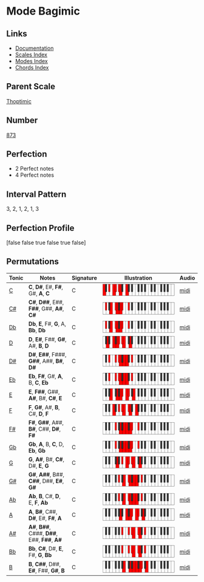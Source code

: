 # Mode Bagimic

## Links

- [Documentation](index.md)
- [Scales Index](Scales.md)
- [Modes Index](Modes.md)
- [Chords Index](Chords.md)

## Parent Scale

[Thoptimic](ScaleThoptimic.md)

## Number

[873](https://ianring.com/musictheory/scales/873)

## Perfection

- 2 Perfect notes
- 4 Perfect notes

## Interval Pattern

3, 2, 1, 2, 1, 3

## Perfection Profile

[false false true false true false]

## Permutations

| Tonic | Notes | Signature | Illustration | Audio |
|-------|-------|-----------|--------------|-------|
| [C](ModeCNaturalBagimic.md) | **C**, **D#**, E#, **F#**, G#, **A**, **C** | C | ![CNaturalBagimic](ModeCNaturalBagimic.png) | [midi](https://github.com/edipermadi/music/blob/main/docs/ModeCNaturalBagimic.mid?raw=true) |
| [C#](ModeCSharpBagimic.md) | **C#**, **D##**, E##, **F##**, G##, **A#**, **C#** | C | ![CSharpBagimic](ModeCSharpBagimic.png) | [midi](https://github.com/edipermadi/music/blob/main/docs/ModeCSharpBagimic.mid?raw=true) |
| [Db](ModeDFlatBagimic.md) | **Db**, **E**, F#, **G**, A, **Bb**, **Db** | C | ![DFlatBagimic](ModeDFlatBagimic.png) | [midi](https://github.com/edipermadi/music/blob/main/docs/ModeDFlatBagimic.mid?raw=true) |
| [D](ModeDNaturalBagimic.md) | **D**, **E#**, F##, **G#**, A#, **B**, **D** | C | ![DNaturalBagimic](ModeDNaturalBagimic.png) | [midi](https://github.com/edipermadi/music/blob/main/docs/ModeDNaturalBagimic.mid?raw=true) |
| [D#](ModeDSharpBagimic.md) | **D#**, **E##**, F###, **G##**, A##, **B#**, **D#** | C | ![DSharpBagimic](ModeDSharpBagimic.png) | [midi](https://github.com/edipermadi/music/blob/main/docs/ModeDSharpBagimic.mid?raw=true) |
| [Eb](ModeEFlatBagimic.md) | **Eb**, **F#**, G#, **A**, B, **C**, **Eb** | C | ![EFlatBagimic](ModeEFlatBagimic.png) | [midi](https://github.com/edipermadi/music/blob/main/docs/ModeEFlatBagimic.mid?raw=true) |
| [E](ModeENaturalBagimic.md) | **E**, **F##**, G##, **A#**, B#, **C#**, **E** | C | ![ENaturalBagimic](ModeENaturalBagimic.png) | [midi](https://github.com/edipermadi/music/blob/main/docs/ModeENaturalBagimic.mid?raw=true) |
| [F](ModeFNaturalBagimic.md) | **F**, **G#**, A#, **B**, C#, **D**, **F** | C | ![FNaturalBagimic](ModeFNaturalBagimic.png) | [midi](https://github.com/edipermadi/music/blob/main/docs/ModeFNaturalBagimic.mid?raw=true) |
| [F#](ModeFSharpBagimic.md) | **F#**, **G##**, A##, **B#**, C##, **D#**, **F#** | C | ![FSharpBagimic](ModeFSharpBagimic.png) | [midi](https://github.com/edipermadi/music/blob/main/docs/ModeFSharpBagimic.mid?raw=true) |
| [Gb](ModeGFlatBagimic.md) | **Gb**, **A**, B, **C**, D, **Eb**, **Gb** | C | ![GFlatBagimic](ModeGFlatBagimic.png) | [midi](https://github.com/edipermadi/music/blob/main/docs/ModeGFlatBagimic.mid?raw=true) |
| [G](ModeGNaturalBagimic.md) | **G**, **A#**, B#, **C#**, D#, **E**, **G** | C | ![GNaturalBagimic](ModeGNaturalBagimic.png) | [midi](https://github.com/edipermadi/music/blob/main/docs/ModeGNaturalBagimic.mid?raw=true) |
| [G#](ModeGSharpBagimic.md) | **G#**, **A##**, B##, **C##**, D##, **E#**, **G#** | C | ![GSharpBagimic](ModeGSharpBagimic.png) | [midi](https://github.com/edipermadi/music/blob/main/docs/ModeGSharpBagimic.mid?raw=true) |
| [Ab](ModeAFlatBagimic.md) | **Ab**, **B**, C#, **D**, E, **F**, **Ab** | C | ![AFlatBagimic](ModeAFlatBagimic.png) | [midi](https://github.com/edipermadi/music/blob/main/docs/ModeAFlatBagimic.mid?raw=true) |
| [A](ModeANaturalBagimic.md) | **A**, **B#**, C##, **D#**, E#, **F#**, **A** | C | ![ANaturalBagimic](ModeANaturalBagimic.png) | [midi](https://github.com/edipermadi/music/blob/main/docs/ModeANaturalBagimic.mid?raw=true) |
| [A#](ModeASharpBagimic.md) | **A#**, **B##**, C###, **D##**, E##, **F##**, **A#** | C | ![ASharpBagimic](ModeASharpBagimic.png) | [midi](https://github.com/edipermadi/music/blob/main/docs/ModeASharpBagimic.mid?raw=true) |
| [Bb](ModeBFlatBagimic.md) | **Bb**, **C#**, D#, **E**, F#, **G**, **Bb** | C | ![BFlatBagimic](ModeBFlatBagimic.png) | [midi](https://github.com/edipermadi/music/blob/main/docs/ModeBFlatBagimic.mid?raw=true) |
| [B](ModeBNaturalBagimic.md) | **B**, **C##**, D##, **E#**, F##, **G#**, **B** | C | ![BNaturalBagimic](ModeBNaturalBagimic.png) | [midi](https://github.com/edipermadi/music/blob/main/docs/ModeBNaturalBagimic.mid?raw=true) |
